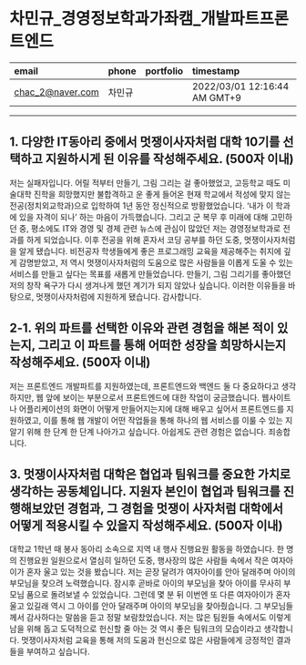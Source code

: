 # 차민규_경영정보학과가좌캠_개발파트프론트엔드

|email|phone|portfolio|timestamp
|:-|:-|:-|:-|
|chac_2@naver.com|차민규||2022/03/01 12:16:44 AM GMT+9|

---
## 1. 다양한 IT동아리 중에서 멋쟁이사자처럼 대학 10기를 선택하고 지원하시게 된 이유를 작성해주세요. (500자 이내)
저는 실패자입니다. 어릴 적부터 만들기, 그림 그리는 걸 좋아했었고, 고등학교 때도 미술대학 진학을 희망했지만 불합격하고 운 좋게 들어온 현재 학교에서 적성에 맞지 않는 전공(정치외교학과)으로 입학하여 1년 동안 정신적으로 방황했었습니다. ‘내가 이 학과에 있을 자격이 되나’ 하는 마음이 가득했습니다. 그리고 군 복무 후 미래에 대해 고민하던 중, 평소에도 IT와 경영 및 경제 관련 뉴스에 관심이 많았던 저는 경영정보학과로 전과를 하게 되었습니다. 
이후 전공을 위해 혼자서 코딩 공부를 하던 도중, 멋쟁이사자처럼을 알게 됐습니다. 비전공자 학생들에게 좋은 프로그래밍 교육을 제공해주는 취지에 깊게 감명받았고, 저 역시 멋쟁이사자처럼의 도움으로 많은 사람들을 이롭게 도울 수 있는 서비스를 만들고 싶다는 목표를 새롭게 만들었습니다. 
만들기, 그림 그리기를 좋아했던 저의 창작 욕구가 다시 생겨나게 했던 계기가 되지 않았나 싶습니다. 이러한 이유들을 바탕으로, 멋쟁이사자처럼에 지원하게 됐습니다. 감사합니다.

## 2-1. 위의 파트를 선택한 이유와 관련 경험을 해본 적이 있는지, 그리고 이 파트를 통해 어떠한 성장을 희망하시는지 작성해주세요. (500자 이내)
저는 프론트엔드 개발파트를 지원하였는데, 프론트엔드와 백엔드 둘 다 중요하다고 생각하지만, 웹 앞에 보이는 부분으로서 프론트엔드에 대한 작업이 궁금했습니다. 웹사이트나 어플리케이션의 화면이 어떻게 만들어지는지에 대해 배우고 싶어서 프론트엔드를 지원하였고, 이를 통해 웹 개발이 어떤 작업들을 통해 하나의 웹 서비스를 이룰 수 있는 지 알기 위해 한 단계 한 단계 나아가고 싶습니다. 아쉽게도 관련 경험은 없습니다. 죄송합니다.

## 3. 멋쟁이사자처럼 대학은 협업과 팀워크를 중요한 가치로 생각하는 공동체입니다. 지원자 본인이 협업과 팀워크를 진행해보았던 경험과, 그 경험을 멋쟁이 사자처럼 대학에서 어떻게 적용시킬 수 있을지 작성해주세요. (500자 이내)
대학교 1학년 때 봉사 동아리 소속으로 지역 내 행사 진행요원 활동을 하였습니다. 한 명의 진행요원 일원으로서 열심히 일하던 도중, 행사장의 많은 사람들 속에서 작은 여자아이가 혼자 울고 있는 것을 봤습니다. 저는 곧장 달려가 여자아이를 안아 달래주며 아이의 부모님을 찾으려 노력했습니다. 잠시후 곧바로 아이의 부모님을 찾아 아이를 무사히 부모님 품으로 돌려보낼 수 있었습니다. 그런데 몇 분 뒤 이번엔 또 다른 여자아이가 혼자 울고 있길래 역시 그 아이를 안아 달래주며 아이의 부모님을 찾아줬습니다. 그 부모님들께서 감사하다는 말씀을 듣고 정말 보람찼었습니다. 저는 많은 팀원들 속에서도 이렇게 남을 위해 돕고 도덕적으로 헌신할 줄 아는 것 역시 좋은 팀워크의 모습이라고 생각합니다. 멋쟁이사자처럼 교육을 통해 저의 도움과 헌신으로 많은 사람들에게 긍정적인 결과들을 부여하고 싶습니다.

